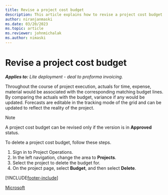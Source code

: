 ```yaml
---
title: Revise a project cost budget
description: This article explains how to revise a project cost budget. 
author: niranjanmaski
ms.date: 03/20/2023
ms.topic: article
ms.reviewer: johnmichalak
ms.author: nimaski
---
```


# Revise a project cost budget

**_Applies to:_** _Lite deployment - deal to proforma invoicing._

Throughout the course of project execution, actuals for time, expense, material would be associated with the corresponding matching budget lines. 
By comparing the actuals with the budget, variance if any would be updated. Forecasts are editable in the tracking mode of the grid and can be 
updated to reflect the reality of the project. 


> [!NOTE]
> A project cost budget can be revised only if the  version is in **Approved** status.

To delete a project cost budget, follow these steps.

1. Sign in to Project Operations.
1. In the left navigation, change the area to **Projects**.
1. Select the project to delete the budget for.
1. On the project page, select **Budget**, and then select **Delete**.

[!INCLUDE[footer-include](../../includes/footer-banner.md)]

[Microsoft](https://www.microsoft.com)
